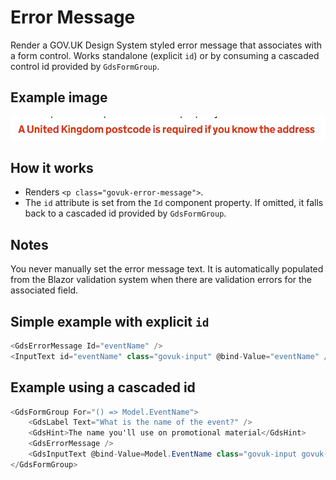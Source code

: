 # Error Message

Render a GOV.UK Design System styled error message that associates with a form control. Works standalone (explicit `id`) or by consuming a cascaded control id provided by `GdsFormGroup`.

## Example image

![Error message](ErrorMessage.png)

## How it works

- Renders `<p class="govuk-error-message">`.
- The `id` attribute is set from the `Id` component property. If omitted, it falls back to a cascaded id provided by `GdsFormGroup`.

## Notes

You never manually set the error message text. It is automatically populated from the Blazor validation system when there are validation errors for the associated field.

## Simple example with explicit `id`

```csharp
<GdsErrorMessage Id="eventName" />
<InputText id="eventName" class="govuk-input" @bind-Value="eventName" />
```

## Example using a cascaded id

```csharp
<GdsFormGroup For="() => Model.EventName">
    <GdsLabel Text="What is the name of the event?" />
    <GdsHint>The name you'll use on promotional material</GdsHint>
    <GdsErrorMessage />
    <GdsInputText @bind-Value=Model.EventName class="govuk-input govuk-input--width-50" />
</GdsFormGroup>
```